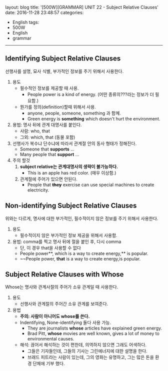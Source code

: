 layout: blog
title: '[500W][GRAMMAR] UNIT 22 - Subject Relative Clauses'
date: 2016-11-28 23:48:57
categories: 
- English
tags:
- 500W
- English
- grammar
---

## Identifying Subject Relative Clauses
선행사를 설명, 묘사 식별, 부가적인 정보를 주기 위해서 사용한다.

1. 용도
    * 필수적인 정보를 제공할 때 사용.
        * People power is a kind of energy. (어떤 종류의???라는 정보가 더 필요함.)
    * 뭔가를 정의(definition)할때 위해서 사용.
        * anyone, people, someone, something 과 함께.
        * Green energy is **something** which doesn't hurt the environment.
1. 용법: 명사 뒤에 관계 대명사를 붙인다.
    * 사람: who, that
    * 그외: which, that (동물 포함)
1. 선행사가 복수냐 단수냐에 따라서 관계절 안의 동사 형태가 정해진다.
    * Someone that **supports** ...
    * Many people that **support** ...
1. 주의 할것
    1. **subject relative는 관계대명사의 생략이 불가능하다.**
        * This is an apple has red color. (매우 이상함.)
    1. 관계절에 주어가 있으면 안된다.
        * People that ~~**they**~~ exercise can use special machines to create electricity.

## Non-identifying Subject Relative Clauses
위와는 다르게, 명사에 대한 부가적인, 필수적이지 않은 정보를 주기 위해서 사용한다.

1. 용도
    * 필수적이지 않은 부가적인 정보 제공을 위해서 사용함.
1. 용법: comma를 찍고 명사 뒤에 절을 붙인 후, 다시 comma
    * 단, 이 경우 that을 사용할 수 없다
    * People power**, which is a way to create energy,** is popular.
    * ~~People power, **that** is a way to create energy,is popular.

## Subject Relative Clauses with Whose
Whose는 명사와 관계사절의 주어가 소유 관계일 때 사용한다.

1. 용도
    * 선행사와 관계절의 주어간 소유 관계를 보여준다.
1. 용법
    * **주의: 사람이 아니어도 whose를 쓴다.**
    * Indentifying, None-identifying 둘다 사용 가능.
        * They are journalists **whose** articles have explained green energy.
        * Brad Pitt, **whose** movies are well known, gives a lot of money to environmental causes.
    * 해석: 끊어서 해석하는 것이 편한데, 의역하지 않으면 그래도 어색하다.
        * 그들은 기자들인데, 그들의 기사는 그린에너지에 대한 설명을 한다.
        * 브래드 피트라는 사람이 있는데, 그의 영화는 유명하고, 그는 많은 돈을 환경 단체에 기부 했다.
    
         